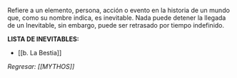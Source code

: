 Refiere a un elemento, persona, acción o evento en la historia de un mundo que, como su nombre indica, es inevitable. Nada puede detener la llegada de un Inevitable, sin embargo, puede ser retrasado por tiempo indefinido.

**LISTA DE INEVITABLES:**
- [[b. La Bestia]]

*Regresar: [[MYTHOS]]*